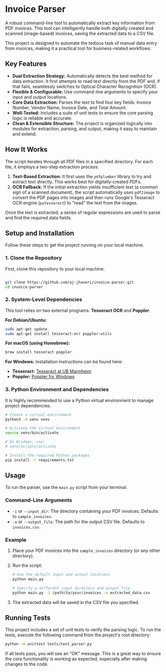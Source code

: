 # Invoice Parser

A robust command-line tool to automatically extract key information from PDF invoices. This tool can intelligently handle both digitally created and scanned (image-based) invoices, saving the extracted data to a CSV file.

This project is designed to automate the tedious task of manual data entry from invoices, making it a practical tool for business-related workflows.

## Key Features

- **Dual Extraction Strategy:** Automatically detects the best method for data extraction. It first attempts to read text directly from the PDF and, if that fails, seamlessly switches to Optical Character Recognition (OCR).
- **Flexible & Configurable:** Use command-line arguments to specify your input and output locations.
- **Core Data Extraction:** Parses the text to find four key fields: Invoice Number, Vendor Name, Invoice Date, and Total Amount.
- **Well-Tested:** Includes a suite of unit tests to ensure the core parsing logic is reliable and accurate.
- **Clean & Extensible Structure:** The project is organized logically into modules for extraction, parsing, and output, making it easy to maintain and extend.

## How It Works

The script iterates through all PDF files in a specified directory. For each file, it employs a two-step extraction process:

1.  **Text-Based Extraction:** It first uses the `pdfplumber` library to try and extract text directly. This works best for digitally-created PDFs.
2.  **OCR Fallback:** If the initial extraction yields insufficient text (a common sign of a scanned document), the script automatically uses `pdf2image` to convert the PDF pages into images and then runs Google's Tesseract OCR engine (`pytesseract`) to "read" the text from the images.

Once the text is extracted, a series of regular expressions are used to parse and find the required data fields.

## Setup and Installation

Follow these steps to get the project running on your local machine.

### 1. Clone the Repository

First, clone this repository to your local machine.

```bash

git clone https://github.com/aj-jhaveri/invoice-parser.git
cd invoice-parser
```

### 2. System-Level Dependencies

This tool relies on two external programs: **Tesseract OCR** and **Poppler**.

**For Debian/Ubuntu:**
```bash
sudo apt-get update
sudo apt-get install tesseract-ocr poppler-utils
```

**For macOS (using Homebrew):**
```bash
brew install tesseract poppler
```

**For Windows:**
Installation instructions can be found here:
- **Tesseract:** [Tesseract at UB Mannheim](https://github.com/UB-Mannheim/tesseract/wiki)
- **Poppler:** [Poppler for Windows](https://github.com/oschwartz10612/poppler-windows/releases/)

### 3. Python Environment and Dependencies

It is highly recommended to use a Python virtual environment to manage project dependencies.

```bash
# Create a virtual environment
python3 -m venv venv

# Activate the virtual environment
source venv/bin/activate

# On Windows, use:
# venv\Scripts\activate

# Install the required Python packages
pip install -r requirements.txt
```

## Usage

To run the parser, use the `main.py` script from your terminal.

### Command-Line Arguments
- `-i` or `--input_dir`: The directory containing your PDF invoices. Defaults to `sample_invoices`.
- `-o` or `--output_file`: The path for the output CSV file. Defaults to `invoices.csv`.

### Example

1.  Place your PDF invoices into the `sample_invoices` directory (or any other directory).
2.  Run the script:

    ```bash
    # Use the default input and output locations
    python main.py

    # Specify a different input directory and output file
    python main.py -i /path/to/your/invoices -o extracted_data.csv
    ```
3.  The extracted data will be saved in the CSV file you specified.

## Running Tests

This project includes a set of unit tests to verify the parsing logic. To run the tests, execute the following command from the project's root directory:

```bash
python -m unittest tests/test_parser.py
```
If all tests pass, you will see an "OK" message. This is a great way to ensure the core functionality is working as expected, especially after making changes to the code.
